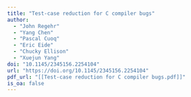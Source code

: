 ```yaml
---
title: "Test-case reduction for C compiler bugs"
author:
  - "John Regehr"
  - "Yang Chen"
  - "Pascal Cuoq"
  - "Eric Eide"
  - "Chucky Ellison"
  - "Xuejun Yang"
doi: "10.1145/2345156.2254104"
url: "https://doi.org/10.1145/2345156.2254104"
pdf_url: "[[Test-case reduction for C compiler bugs.pdf]]"
is_oa: false
---
```

